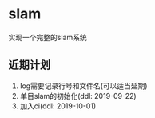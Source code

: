 # slam
实现一个完整的slam系统

## 近期计划
1. log需要记录行号和文件名(可以适当延期)
2. 单目slam的初始化(ddl: 2019-09-22)
3. 加入ci(ddl: 2019-10-01)